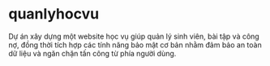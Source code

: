 # quanlyhocvu
Dự án xây dựng một website học vụ giúp quản lý sinh viên, bài tập và công nợ, đồng thời tích hợp các tính năng bảo mật cơ bản nhằm đảm bảo an toàn dữ liệu và ngăn chặn tấn công từ phía người dùng.
